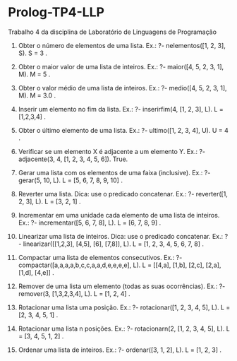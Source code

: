 # Prolog-TP4-LLP
Trabalho 4 da disciplina de Laboratório de Linguagens de Programação

1) Obter	o	número	de	elementos	de	uma	lista.
 Ex.: ?- nelementos([1, 2, 3], S).
 S = 3 .
 
2) Obter	o	maior	valor	de	uma	lista	de	inteiros.
 Ex.: ?- maior([4, 5, 2, 3, 1], M).
 M = 5 .
 
3) Obter	o	valor	médio	de	uma	lista	de	inteiros.
 Ex.: ?- medio([4, 5, 2, 3, 1], M).
 M = 3.0 .
 
4) Inserir	um	elemento	no	fim	da	lista.
 Ex.: ?- inserirfim(4, [1, 2, 3], L).
 L = [1,2,3,4] .
 
5) Obter	o	último	elemento	de	uma	lista.
 Ex.: ?- ultimo([1, 2, 3, 4], U).
 U = 4 .
 
6) Verificar	se	um	elemento	X	é	adjacente	a	um	elemento	Y.
				Ex.: ?- adjacente(3, 4, [1, 2, 3, 4, 5, 6]).
 True.
 
7) Gerar	uma	lista	com	os	elementos	de	uma	faixa	(inclusive).
 Ex.: ?- gerar(5, 10, L).
 L = [5, 6, 7, 8, 9, 10] .
 
8) Reverter	uma	lista.	Dica:	use	o	predicado	concatenar.
 Ex.: ?- reverter([1, 2, 3], L).
 L = [3, 2, 1] .
 
 9) Incrementar	em	uma	unidade	cada	elemento	de	uma	lista	de	inteiros.
 Ex.: ?- incrementar([5, 6, 7, 8], L).
 L = [6, 7, 8, 9] .
 
10) Linearizar	uma	lista	de	inteiros.	Dica:	use	o	predicado	concatenar.
 Ex.: ?- linearizar([[1,2,3], [4,5], [6], [7,8]], L).
 L = [1, 2, 3, 4, 5, 6, 7, 8] .
 
11) Compactar	uma	lista	de	elementos	consecutivos.
 Ex.: ?- compactar([a,a,a,a,b,c,c,a,a,d,e,e,e,e], L).
 L = [[4,a], [1,b], [2,c], [2,a], [1,d], [4,e]] .
 
12) Remover	de	uma	lista	um	elemento	(todas	as	suas	ocorrências).
 Ex.: ?- remover(3, [1,3,2,3,4], L).
 L = [1, 2, 4] .
 
13) Rotacionar	uma	lista	uma	posição.
 Ex.: ?- rotacionar([1, 2, 3, 4, 5], L).
 L = [2, 3, 4, 5, 1] .
 
14) Rotacionar	uma	lista	n posições.
 Ex.: ?- rotacionarn(2, [1, 2, 3, 4, 5], L).
 L = [3, 4, 5, 1, 2] .
 
15) Ordenar	uma	lista	de	inteiros.
 Ex.: ?- ordenar([3, 1, 2], L).
 L = [1, 2, 3] .
